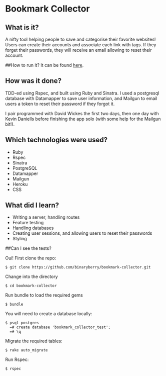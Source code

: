Bookmark Collector
================

## What is it?

A nifty tool helping people to save and categorise their favorite websites! Users can create their accounts and associate each link with tags. If they forget their passwords, they will receive an email allowing to reset their account.

##How to run it?
It can be found [here](https://bookmarkcollector.herokuapp.com/).

## How was it done?

TDD-ed using Rspec, and built using Ruby and Sinatra. I used a postgresql database with Datamapper to save user information, and Mailgun to email users a token to reset their password if they forgot it.

I pair programmed with David Wickes the first two days, then one day with Kevin Daniells before finishing the app solo (with some help for the Mailgun bit!).

## Which technologies were used?

- Ruby
- Rspec
- Sinatra
- PostgreSQL
- Datamapper
- Mailgun
- Heroku
- CSS

## What did I learn?

- Writing a server, handling routes
- Feature testing
- Handling databases
- Creating user sessions, and allowing users to reset their passwords
- Styling

##Can I see the tests?

Oui! First clone the repo:
```shell
$ git clone https://github.com/binaryberry/bookmark-collector.git
```

Change into the directory
```shell
$ cd bookmark-collector
```

Run bundle to load the required gems
```shell
$ bundle 
```

You will need to create a database locally:
```shell
$ psql postgres
  =# create database 'bookmark_collector_test';
  =# \q
```

Migrate the required tables:
```shell
$ rake auto_migrate
```

Run Rspec:
```shell
$ rspec
```
